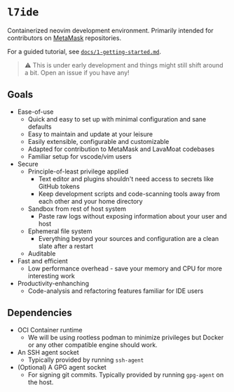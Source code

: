 # `l7ide`

Containerized neovim development environment. Primarily intended for contributors on [MetaMask](https://github.com/MetaMask) repositories.

For a guided tutorial, see [`docs/1-getting-started.md`](docs/1-getting-started.md).

> ⚠️ This is under early development and things might still shift around a bit. Open an issue if you have any!

## Goals
- Ease-of-use
  - Quick and easy to set up with minimal configuration and sane defaults
  - Easy to maintain and update at your leisure
  - Easily extensible, configurable and customizable
  - Adapted for contribution to MetaMask and LavaMoat codebases
  - Familiar setup for vscode/vim users
- Secure
  - Principle-of-least privilege applied
    - Text editor and plugins shouldn't need access to secrets like GitHub tokens
    - Keep development scripts and code-scanning tools away from each other and your home directory
  - Sandbox from rest of host system
    - Paste raw logs without exposing information about your user and host
  - Ephemeral file system
    - Everything beyond your sources and configuration are a clean slate after a restart
  - Auditable
- Fast and efficient
  - Low performance overhead - save your memory and CPU for more interesting work
- Productivity-enhanching
  - Code-analysis and refactoring features familiar for IDE users

## Dependencies
- OCI Container runtime
  - We will be using rootless podman to minimize privileges but Docker or any other compatible engine should work.
- An SSH agent socket
  - Typically provided by running `ssh-agent`
- (Optional) A GPG agent socket
  - For signing git commits. Typically provided by running `gpg-agent` on the host.
